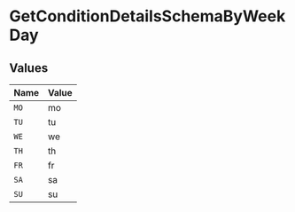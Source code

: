 # GetConditionDetailsSchemaByWeekDay


## Values

| Name  | Value |
| ----- | ----- |
| `MO`  | mo    |
| `TU`  | tu    |
| `WE`  | we    |
| `TH`  | th    |
| `FR`  | fr    |
| `SA`  | sa    |
| `SU`  | su    |